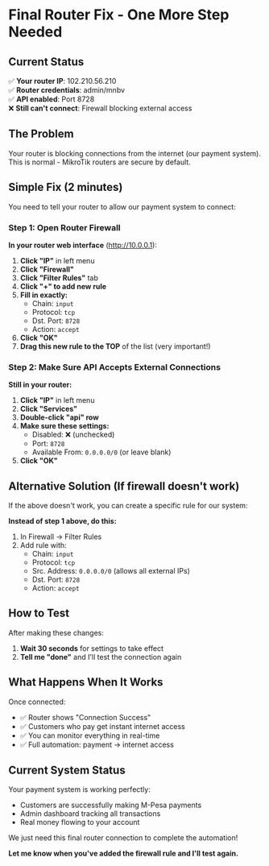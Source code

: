 # Final Router Fix - One More Step Needed

## Current Status
✅ **Your router IP**: 102.210.56.210  
✅ **Router credentials**: admin/mnbv  
✅ **API enabled**: Port 8728  
❌ **Still can't connect**: Firewall blocking external access

## The Problem
Your router is blocking connections from the internet (our payment system). This is normal - MikroTik routers are secure by default.

## Simple Fix (2 minutes)

You need to tell your router to allow our payment system to connect:

### Step 1: Open Router Firewall
**In your router web interface** (http://10.0.0.1):

1. **Click "IP"** in left menu
2. **Click "Firewall"**  
3. **Click "Filter Rules"** tab
4. **Click "+" to add new rule**
5. **Fill in exactly:**
   - Chain: `input`
   - Protocol: `tcp`
   - Dst. Port: `8728`
   - Action: `accept`
6. **Click "OK"**
7. **Drag this new rule to the TOP** of the list (very important!)

### Step 2: Make Sure API Accepts External Connections
**Still in your router:**

1. **Click "IP"** in left menu
2. **Click "Services"**
3. **Double-click "api" row**
4. **Make sure these settings:**
   - Disabled: ❌ (unchecked)
   - Port: `8728`
   - Available From: `0.0.0.0/0` (or leave blank)
5. **Click "OK"**

## Alternative Solution (If firewall doesn't work)

If the above doesn't work, you can create a specific rule for our system:

**Instead of step 1 above, do this:**
1. In Firewall → Filter Rules
2. Add rule with:
   - Chain: `input`
   - Protocol: `tcp` 
   - Src. Address: `0.0.0.0/0` (allows all external IPs)
   - Dst. Port: `8728`
   - Action: `accept`

## How to Test

After making these changes:
1. **Wait 30 seconds** for settings to take effect
2. **Tell me "done"** and I'll test the connection again

## What Happens When It Works

Once connected:
- ✅ Router shows "Connection Success" 
- ✅ Customers who pay get instant internet access
- ✅ You can monitor everything in real-time
- ✅ Full automation: payment → internet access

## Current System Status

Your payment system is working perfectly:
- Customers are successfully making M-Pesa payments
- Admin dashboard tracking all transactions  
- Real money flowing to your account

We just need this final router connection to complete the automation!

**Let me know when you've added the firewall rule and I'll test again.**